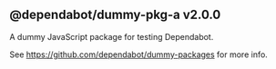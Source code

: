 ## @dependabot/dummy-pkg-a v2.0.0

A dummy JavaScript package for testing Dependabot.

See https://github.com/dependabot/dummy-packages for more info.
